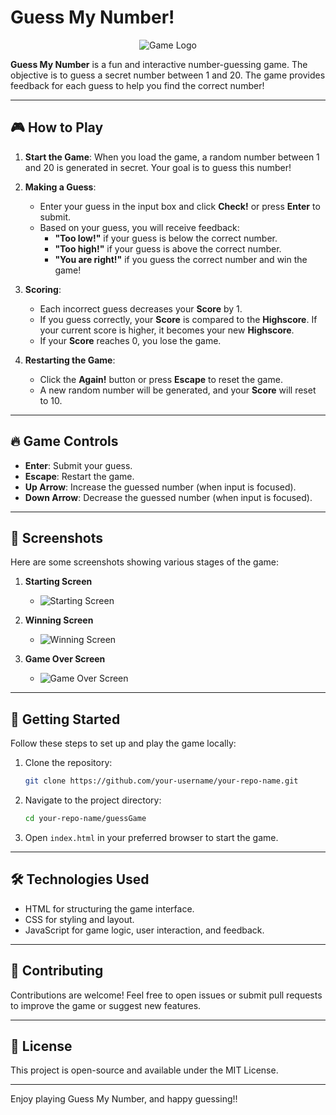 # Guess My Number!

<p align="center">
  <img src="img/logo.png" alt="Game Logo">
</p>

**Guess My Number** is a fun and interactive number-guessing game. The objective is to guess a secret number between 1 and 20. The game provides feedback for each guess to help you find the correct number!

---

## 🎮 How to Play

1. **Start the Game**: When you load the game, a random number between 1 and 20 is generated in secret. Your goal is to guess this number!

2. **Making a Guess**:
   - Enter your guess in the input box and click **Check!** or press **Enter** to submit.
   - Based on your guess, you will receive feedback:
     - **"Too low!"** if your guess is below the correct number.
     - **"Too high!"** if your guess is above the correct number.
     - **"You are right!"** if you guess the correct number and win the game!

3. **Scoring**:
   - Each incorrect guess decreases your **Score** by 1.
   - If you guess correctly, your **Score** is compared to the **Highscore**. If your current score is higher, it becomes your new **Highscore**.
   - If your **Score** reaches 0, you lose the game.

4. **Restarting the Game**:
   - Click the **Again!** button or press **Escape** to reset the game.
   - A new random number will be generated, and your **Score** will reset to 10.

---

## 🔥 Game Controls

- **Enter**: Submit your guess.
- **Escape**: Restart the game.
- **Up Arrow**: Increase the guessed number (when input is focused).
- **Down Arrow**: Decrease the guessed number (when input is focused).

---

## 📸 Screenshots

Here are some screenshots showing various stages of the game:

1. **Starting Screen**
   - ![Starting Screen](img/starter-page.png)

3. **Winning Screen**
   - ![Winning Screen](img/win-page.png)

4. **Game Over Screen**
   - ![Game Over Screen](img/lose-page.png)

---

## 🚀 Getting Started

Follow these steps to set up and play the game locally:

1. Clone the repository:
   ```bash
   git clone https://github.com/your-username/your-repo-name.git
2. Navigate to the project directory:
   ```bash
   cd your-repo-name/guessGame
3. Open `index.html` in your preferred browser to start the game.

---

## 🛠️ Technologies Used

- HTML for structuring the game interface.
- CSS for styling and layout.
- JavaScript for game logic, user interaction, and feedback.

---

## 🤝 Contributing

Contributions are welcome! Feel free to open issues or submit pull requests to improve the game or suggest new features.

---

## 📜 License

This project is open-source and available under the MIT License.

---

Enjoy playing Guess My Number, and happy guessing!!
